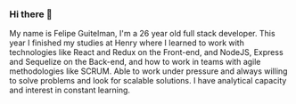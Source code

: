 ### Hi there 👋

My name is Felipe Guitelman, I'm a 26 year old full stack developer. This year I finished my studies at Henry where I learned to work with technologies like React and Redux on the Front-end, and NodeJS, Express and Sequelize on the Back-end, and how to work in teams with agile methodologies like SCRUM. Able to work under pressure and always willing to solve problems and look for scalable solutions. I have analytical capacity and interest in constant learning.

